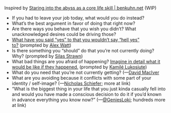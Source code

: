 Inspired by [Staring into the abyss as a core life skill | benkuhn.net](https://www.benkuhn.net/abyss/)
(WIP)
- If you had to leave your job today, what would you do instead?
- What’s the best argument in favor of doing that right now?    
- Are there ways you behave that you wish you didn’t? What unacknowledged desires could be driving those?
- [What have you said “yes” to that you wouldn’t say “hell yes” to?](https://sive.rs/hyn) (prompted by [Alex Watt](https://twitter.com/alexcwatt))
- Is there something you “should” do that you’re not currently doing? Why? (prompted by [Silas Strawn](https://twitter.com/silas_strawn))
- What bad things are you afraid of happening? [Imagine in detail what it would be like if they happened.](https://www.lesswrong.com/posts/3XgYbghWruBMrPTAL/leave-a-line-of-retreat) (prompted by [Kamilé Lukosiute](https://twitter.com/kamilelukosiute))
- What do you need that you’re not currently getting? (—[David MacIver](https://twitter.com/DRMacIver/status/1478016162092965889)
- What are you avoiding because it conflicts with some part of your identity / self-image? (—[Nicholas Schiefer](https://twitter.com/nschiefer/status/1478181997965197315); more at link)
- “What is the biggest thing in your life that you just kinda casually fell into and would you have made a conscious decision to do it if you’d known in advance everything you know now?” (—[@GeniesLoki](https://twitter.com/GeniesLoki/status/1309411888753762304); hundreds more at link)